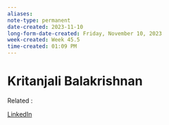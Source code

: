 ```yaml
---
aliases:
note-type: permanent
date-created: 2023-11-10
long-form-date-created: Friday, November 10, 2023
week-created: Week 45.5
time-created: 01:09 PM
---
```


# Kritanjali Balakrishnan

Related :

[LinkedIn](https://www.linkedin.com/in/kritanjalibalakrishnan?miniProfileUrn=urn%3Ali%3Afs_miniProfile%3AACoAAAE4FNwBahIrcxYs2oHhgMdgoQlSsofx3vc&lipi=urn%3Ali%3Apage%3Ad_flagship3_search_srp_all%3BpEz424E4Sc2EMVRsqNHE5g%3D%3D)
